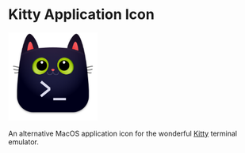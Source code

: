 Kitty Application Icon
======================

<img src="kitty.png" width="180">

An alternative MacOS application icon for the wonderful [Kitty](https://sw.kovidgoyal.net/kitty/) terminal emulator.
